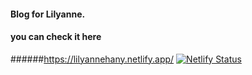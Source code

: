 #### Blog for Lilyanne.
#### you can check it here
######https://lilyannehany.netlify.app/
[![Netlify Status](https://api.netlify.com/api/v1/badges/12f7f024-de71-4d9b-ab43-b5e531740d06/deploy-status)](https://app.netlify.com/sites/lilyannehany/deploys)
